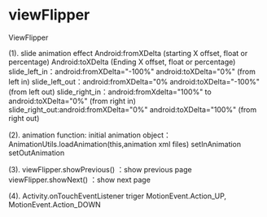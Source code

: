 # viewFlipper
ViewFlipper

(1). slide animation effect 
    Android:fromXDelta (starting X offset, float or percentage) 
    Android:toXDelta (Ending X offset, float or percentage) 
    slide_left_in：android:fromXDelta="-100%" android:toXDelta="0%"  (from left in)
    slide_left_out：android:fromXDelta="0% android:toXDelta="-100%" (from left out)
    slide_right_in：android:fromXdelta="100%" to android:toXDelta="0%" (from right in)
    slide_right_out:android:fromXDelta="0%" android:toXDelta="100%" (from right out) 

    
(2). animation function:
    initial animation object：AnimationUtils.loadAnimation(this,animation xml files)
    setInAnimation
    setOutAnimation
    
(3). viewFlipper.showPrevious() ：show previous page
   viewFlipper.showNext() ：show next page
    
(4). Activity.onTouchEventListener 
   triger MotionEvent.Action_UP, MotionEvent.Action_DOWN
